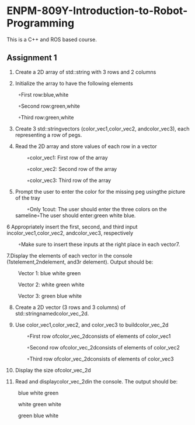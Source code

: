 # ENPM-809Y-Introduction-to-Robot-Programming
This is a C++ and ROS based course.
## Assignment 1

1. Create a 2D array of std::string with 3 rows and 2 columns

2. Initialize the array to have the following elements

  &nbsp; &nbsp; &nbsp; &nbsp; ◦First row:blue,white

  &nbsp; &nbsp; &nbsp; &nbsp; ◦Second row:green,white

  &nbsp; &nbsp; &nbsp; &nbsp; ◦Third row:green,white 

3. Create 3 std::stringvectors (color_vec1,color_vec2, andcolor_vec3), each representing a row of pegs. 

4. Read the 2D array and store values of each row in a vector

   &nbsp; &nbsp; &nbsp; &nbsp; ◦color_vec1: First row of the array

   &nbsp; &nbsp; &nbsp; &nbsp; ◦color_vec2: Second row of the array

   &nbsp; &nbsp; &nbsp; &nbsp; ◦color_vec3: Third row of the array

5. Prompt the user to enter the color for the missing peg usingthe picture of the tray

   &nbsp; &nbsp; &nbsp; &nbsp; ◦Only 1cout: The user should enter the three colors on the sameline◦The user should enter:green white blue.

6 Appropriately insert the first, second, and third input incolor_vec1,color_vec2, andcolor_vec3, respectively

   &nbsp; &nbsp; &nbsp; &nbsp; ◦Make sure to insert these inputs at the right place in each vector7.

7.Display the elements of each vector in the console (1stelement,2ndelement, and3r delement).
  Output should be:

   &nbsp; &nbsp; &nbsp; &nbsp; Vector 1: blue white green
   
   &nbsp; &nbsp; &nbsp; &nbsp; Vector 2: white green white
   
   &nbsp; &nbsp; &nbsp; &nbsp; Vector 3: green blue white

8. Create a 2D vector (3 rows and 3 columns) of std::stringnamedcolor_vec_2d.

9. Use color_vec1,color_vec2, and color_vec3 to buildcolor_vec_2d

    &nbsp; &nbsp; &nbsp; &nbsp; ◦First row ofcolor_vec_2dconsists of elements of color_vec1

    &nbsp; &nbsp; &nbsp; &nbsp; ◦Second row ofcolor_vec_2dconsists of elements of color_vec2

    &nbsp; &nbsp; &nbsp; &nbsp; ◦Third row ofcolor_vec_2dconsists of elements of color_vec3

10. Display the size ofcolor_vec_2d

11. Read and displaycolor_vec_2din the console. The output should be:

   &nbsp; &nbsp; &nbsp; &nbsp; blue    white   green
   
   &nbsp; &nbsp; &nbsp; &nbsp; white   green   white
   
   &nbsp; &nbsp; &nbsp; &nbsp; green   blue    white
